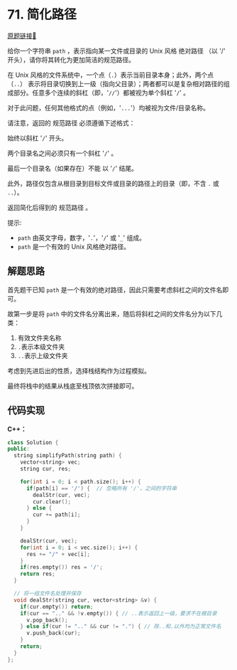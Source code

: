 # 71. 简化路径
[原题链接🔗](https://leetcode.cn/problems/simplify-path/)

给你一个字符串 `path` ，表示指向某一文件或目录的 Unix 风格 绝对路径 （以 '/' 开头），请你将其转化为更加简洁的规范路径。

在 Unix 风格的文件系统中，一个点（`.`）表示当前目录本身；此外，两个点 （`..`） 表示将目录切换到上一级（指向父目录）；两者都可以是复杂相对路径的组成部分。任意多个连续的斜杠（即，'`//`'）都被视为单个斜杠 '`/`' 。

对于此问题，任何其他格式的点（例如，'`...`'）均被视为文件/目录名称。

请注意，返回的 规范路径 必须遵循下述格式：

始终以斜杠 '`/`' 开头。

两个目录名之间必须只有一个斜杠 '`/`' 。

最后一个目录名（如果存在）不能 以 '`/`' 结尾。

此外，路径仅包含从根目录到目标文件或目录的路径上的目录（即，不含 `.` 或 `..`）。

返回简化后得到的 规范路径 。

提示: 
 - `path` 由英文字母，数字，'`.`'，'`/`' 或 '`_`' 组成。
 - `path` 是一个有效的 Unix 风格绝对路径。


## 解题思路
首先题干已知 `path` 是一个有效的绝对路径，因此只需要考虑斜杠之间的文件名即可。

故第一步是将 `path` 中的文件名分离出来，随后将斜杠之间的文件名分为以下几类：

1. 有效文件夹名称
2. `.`表示本级文件夹
3. `..`表示上级文件夹

考虑到先进后出的性质，选择栈结构作为过程模拟。

最终将栈中的结果从栈底至栈顶依次拼接即可。

## 代码实现

**C++：**

```C++
class Solution {
public:
  string simplifyPath(string path) {
    vector<string> vec;
    string cur, res;

    for(int i = 0; i < path.size(); i++) {
      if(path[i] == '/') {  // 忽略所有 '/'，之间的字符串
        dealStr(cur, vec);
        cur.clear();
      } else {
        cur += path[i];
      }
    }

    dealStr(cur, vec);
    for(int i = 0; i < vec.size(); i++) {
      res += "/" + vec[i];
    }
    if(res.empty()) res = '/';
    return res;
  }

  // 将一组文件名处理并保存
  void dealStr(string cur, vector<string> &v) {
    if(cur.empty()) return;
    if(cur == ".." && !v.empty()) { // ..表示返回上一级，要求不在根目录
      v.pop_back();
    } else if(cur != ".." && cur != ".") { // 除..和.以外均为正常文件名
      v.push_back(cur);
    }
    return;
  }
};
```
